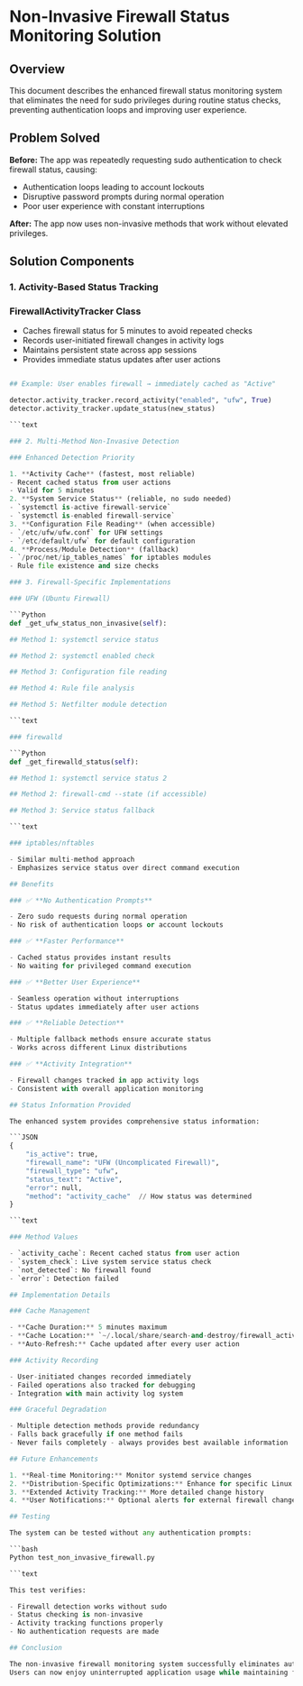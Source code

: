 # Non-Invasive Firewall Status Monitoring Solution

## Overview

This document describes the enhanced firewall status monitoring system that eliminates the need for
sudo privileges during routine status checks, preventing authentication loops and improving user
experience.

## Problem Solved

**Before:** The app was repeatedly requesting sudo authentication to check firewall status, causing:

- Authentication loops leading to account lockouts
- Disruptive password prompts during normal operation
- Poor user experience with constant interruptions

**After:** The app now uses non-invasive methods that work without elevated privileges.

## Solution Components

### 1. Activity-Based Status Tracking

### FirewallActivityTracker Class

- Caches firewall status for 5 minutes to avoid repeated checks
- Records user-initiated firewall changes in activity logs
- Maintains persistent state across app sessions
- Provides immediate status updates after user actions

````Python

## Example: User enables firewall → immediately cached as "Active"

detector.activity_tracker.record_activity("enabled", "ufw", True)
detector.activity_tracker.update_status(new_status)

```text

### 2. Multi-Method Non-Invasive Detection

### Enhanced Detection Priority

1. **Activity Cache** (fastest, most reliable)
- Recent cached status from user actions
- Valid for 5 minutes
2. **System Service Status** (reliable, no sudo needed)
- `systemctl is-active firewall-service`
- `systemctl is-enabled firewall-service`
3. **Configuration File Reading** (when accessible)
- `/etc/ufw/ufw.conf` for UFW settings
- `/etc/default/ufw` for default configuration
4. **Process/Module Detection** (fallback)
- `/proc/net/ip_tables_names` for iptables modules
- Rule file existence and size checks

### 3. Firewall-Specific Implementations

### UFW (Ubuntu Firewall)

```Python
def _get_ufw_status_non_invasive(self):

## Method 1: systemctl service status

## Method 2: systemctl enabled check

## Method 3: Configuration file reading

## Method 4: Rule file analysis

## Method 5: Netfilter module detection

```text

### firewalld

```Python
def _get_firewalld_status(self):

## Method 1: systemctl service status 2

## Method 2: firewall-cmd --state (if accessible)

## Method 3: Service status fallback

```text

### iptables/nftables

- Similar multi-method approach
- Emphasizes service status over direct command execution

## Benefits

### ✅ **No Authentication Prompts**

- Zero sudo requests during normal operation
- No risk of authentication loops or account lockouts

### ✅ **Faster Performance**

- Cached status provides instant results
- No waiting for privileged command execution

### ✅ **Better User Experience**

- Seamless operation without interruptions
- Status updates immediately after user actions

### ✅ **Reliable Detection**

- Multiple fallback methods ensure accurate status
- Works across different Linux distributions

### ✅ **Activity Integration**

- Firewall changes tracked in app activity logs
- Consistent with overall application monitoring

## Status Information Provided

The enhanced system provides comprehensive status information:

```JSON
{
    "is_active": true,
    "firewall_name": "UFW (Uncomplicated Firewall)",
    "firewall_type": "ufw",
    "status_text": "Active",
    "error": null,
    "method": "activity_cache"  // How status was determined
}

```text

### Method Values

- `activity_cache`: Recent cached status from user action
- `system_check`: Live system service status check
- `not_detected`: No firewall found
- `error`: Detection failed

## Implementation Details

### Cache Management

- **Cache Duration:** 5 minutes maximum
- **Cache Location:** `~/.local/share/search-and-destroy/firewall_activity.JSON`
- **Auto-Refresh:** Cache updated after every user action

### Activity Recording

- User-initiated changes recorded immediately
- Failed operations also tracked for debugging
- Integration with main activity log system

### Graceful Degradation

- Multiple detection methods provide redundancy
- Falls back gracefully if one method fails
- Never fails completely - always provides best available information

## Future Enhancements

1. **Real-time Monitoring:** Monitor systemd service changes
2. **Distribution-Specific Optimizations:** Enhance for specific Linux distributions
3. **Extended Activity Tracking:** More detailed change history
4. **User Notifications:** Optional alerts for external firewall changes

## Testing

The system can be tested without any authentication prompts:

```bash
Python test_non_invasive_firewall.py

```text

This test verifies:

- Firewall detection works without sudo
- Status checking is non-invasive
- Activity tracking functions properly
- No authentication requests are made

## Conclusion

The non-invasive firewall monitoring system successfully eliminates authentication loops while providing accurate, timely firewall status information.
Users can now enjoy uninterrupted application usage while maintaining full firewall monitoring capabilities.
````
